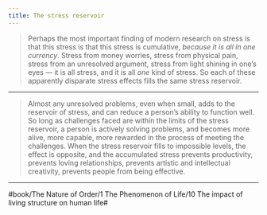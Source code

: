 ```yaml
---
title: The stress reservoir
---
```


> Perhaps the most important finding of modern research on stress is that this stress is that this stress is cumulative, *because it is all in one currency*. Stress from money worries, stress from physical pain, stress from an unresolved argument, stress from light shining in one’s eyes — it is all stress, and it is all *one* kind of stress. So each of these apparently disparate stress effects fills the same stress reservoir.

---

> Almost any unresolved problems, even when small, adds to the reservoir of stress, and can reduce a person’s ability to function well. So long as challenges faced are within the limits of the stress reservoir, a person is actively solving problems, and becomes more alive, more capable, more rewarded in the process of meeting the challenges. When the stress reservoir fills to impossible levels, the effect is opposite, and the accumulated stress prevents productivity, prevents loving relationships, prevents artistic and intellectual creativity, prevents people from being effective.

---

#book/The Nature of Order/1 The Phenomenon of Life/10 The impact of living structure on human life#